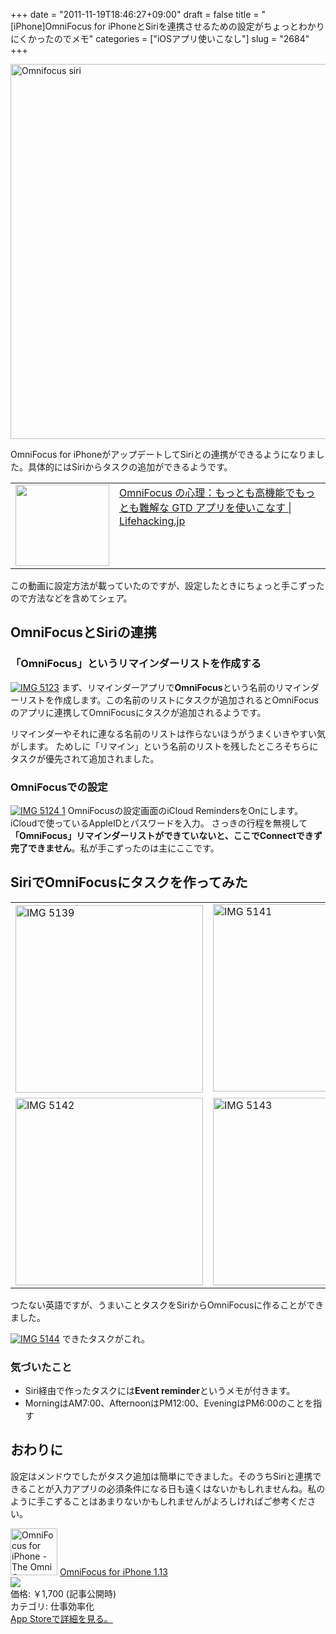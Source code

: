 +++
date = "2011-11-19T18:46:27+09:00"
draft = false
title = "[iPhone]OmniFocus for iPhoneとSiriを連携させるための設定がちょっとわかりにくかったのでメモ"
categories = ["iOSアプリ使いこなし"]
slug = "2684"
+++

<a href="https://knk-n.com/images/2011/11/omnifocus_siri.png" title="Omnifocus siri"><img src="https://knk-n.com/images/2011/11/omnifocus_siri.png" alt="Omnifocus siri" title="omnifocus_siri.png" width="600"/></a>

OmniFocus for iPhoneがアップデートしてSiriとの連携ができるようになりました。具体的にはSiriからタスクの追加ができるようです。

<table border="0"><td valign="top" width="150"><a href="http://lifehacking.jp/2010/05/psychology-of-omnifocus/" target="_blank"><img src="http://capture.heartrails.com/150x130/shadow?http://lifehacking.jp/2010/05/psychology-of-omnifocus/" alt="" width="150" height="130" /></a></td><td valign="top"><a  href="http://lifehacking.jp/2010/05/psychology-of-omnifocus/" target="_blank">OmniFocus の心理：もっとも高機能でもっとも難解な GTD アプリを使いこなす | Lifehacking.jp</a><a href="http://b.hatena.ne.jp/entry/http://lifehacking.jp/2010/05/psychology-of-omnifocus/" target="_blank"><img src="http://b.hatena.ne.jp/entry/image/http://lifehacking.jp/2010/05/psychology-of-omnifocus/" alt="" /></a></td></table>

この動画に設定方法が載っていたのですが、設定したときにちょっと手こずったので方法などを含めてシェア。<!--more--><h2>OmniFocusとSiriの連携</h2>
<h3>「OmniFocus」というリマインダーリストを作成する</h3>
<a href="https://knk-n.com/images/2011/11/IMG_5123.png" title="IMG 5123"><img src="https://knk-n.com/images/2011/11/IMG_5123.png" alt="IMG 5123" title="IMG_5123.png" /></a>
まず、リマインダーアプリで<strong>OmniFocus</strong>という名前のリマインダーリストを作成します。この名前のリストにタスクが追加されるとOmniFocusのアプリに連携してOmniFocusにタスクが追加されるようです。

リマインダーやそれに連なる名前のリストは作らないほうがうまくいきやすい気がします。
ためしに「リマイン」という名前のリストを残したところそちらにタスクが優先されて追加されました。
<h3>OmniFocusでの設定</h3>
<a href="https://knk-n.com/images/2011/11/IMG_5124-1.png" title="IMG 5124 1"><img src="https://knk-n.com/images/2011/11/IMG_5124-1.png" alt="IMG 5124 1" title="IMG_5124-1.png" /></a>
OmniFocusの設定画面のiCloud RemindersをOnにします。iCloudで使っているAppleIDとパスワードを入力。
さっきの行程を無視して<strong>「OmniFocus」リマインダーリストができていないと、ここでConnectできず完了できません</strong>。私が手こずったのは主にここです。

<h2>SiriでOmniFocusにタスクを作ってみた</h2>
<table>
<tr>
<td>
<a href="https://knk-n.com/images/2011/11/IMG_5139.png" title="IMG 5139"><img src="https://knk-n.com/images/2011/11/IMG_5139.png" alt="IMG 5139" title="IMG_5139.PNG" width="300"/></a>
</td>
<td>
<a href="https://knk-n.com/images/2011/11/IMG_5141.png" title="IMG 5141"><img src="https://knk-n.com/images/2011/11/IMG_5141.png" alt="IMG 5141" title="IMG_5141.PNG" width="300"/></a>　
</td>
</tr>
<tr>
<td>
<a href="https://knk-n.com/images/2011/11/IMG_5142.png" title="IMG 5142"><img src="https://knk-n.com/images/2011/11/IMG_5142.png" alt="IMG 5142" title="IMG_5142.PNG" width="300"/></a>
</td>
<td>
<a href="https://knk-n.com/images/2011/11/IMG_5143.png" title="IMG 5143"><img src="https://knk-n.com/images/2011/11/IMG_5143.png" alt="IMG 5143" title="IMG_5143.PNG" width="300"/></a>
</td>
</tr>
</table>
つたない英語ですが、うまいことタスクをSiriからOmniFocusに作ることができました。
<p></p>
<a href="https://knk-n.com/images/2011/11/IMG_5144.png" title="IMG 5144"><img src="https://knk-n.com/images/2011/11/IMG_5144.png" alt="IMG 5144" title="IMG_5144.PNG" /></a>
できたタスクがこれ。
<h3>気づいたこと</h3>
<ul>
<li>Siri経由で作ったタスクには<strong>Event reminder</strong>というメモが付きます。</li>
<li>MorningはAM7:00、AfternoonはPM12:00、EveningはPM6:00のことを指す</li>
</ul>

<h2>おわりに</h2>
設定はメンドウでしたがタスク追加は簡単にできました。そのうちSiriと連携できることが入力アプリの必須条件になる日も遠くはないかもしれませんね。私のように手こずることはあまりないかもしれませんがよろしければご参考ください。

<a href="http://itunes.apple.com/jp/app/omnifocus-for-iphone/id284885288?mt=8&uo=4" target="new"><img class="appstorehelper_appicn" width="75" height="75" src="http://a2.mzstatic.com/us/r1000/102/Purple/d6/4d/8f/mzl.aqxhmsaq.png" alt="OmniFocus for iPhone - The Omni Group"></a>
<a href="http://itunes.apple.com/jp/app/omnifocus-for-iphone/id284885288?mt=8&uo=4" target="new">OmniFocus for iPhone 1.13</a><br>
<a href="http://itunes.apple.com/jp/app/omnifocus-for-iphone/id284885288?mt=8&uo=4" target="itunes_store"><img class="appstorehelper_icn" src="http://ax.phobos.apple.com.edgesuite.net/ja_jp/images/web/linkmaker/badge_appstore-sm.gif" ></a><br>
価格: &#65509;1,700 (記事公開時)<br>
カテゴリ: 仕事効率化<br>
<a href="http://itunes.apple.com/jp/app/omnifocus-for-iphone/id284885288?mt=8&uo=4" target="new">App Storeで詳細を見る。</a>
